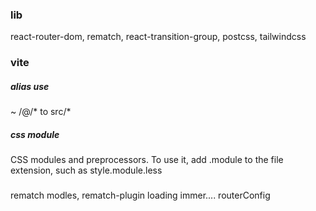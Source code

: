 ### lib
react-router-dom, rematch, react-transition-group, postcss, tailwindcss

### vite
##### alias  use 
~ /@/*  to   src/*

##### css module
CSS modules and preprocessors. To use it, add .module to the file extension, such as style.module.less

### 
rematch modles, rematch-plugin  loading  immer....
routerConfig

